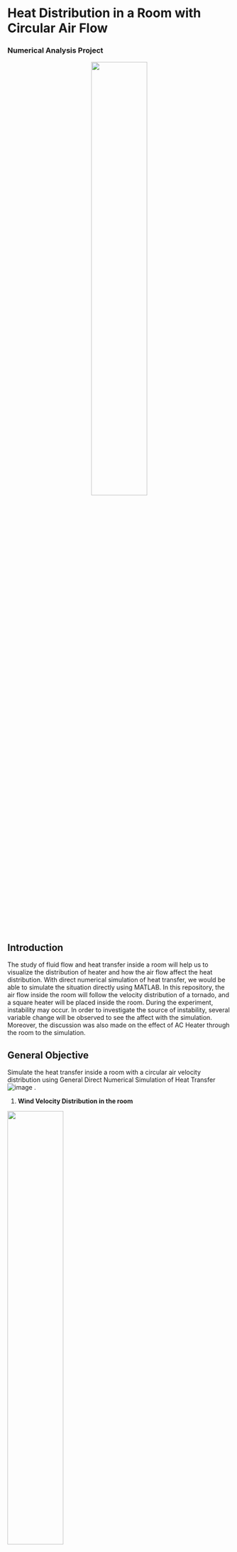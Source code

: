 # Heat Distribution in a Room with Circular Air Flow
### Numerical Analysis Project

<p align="center">
  <img src="https://user-images.githubusercontent.com/59830001/195273812-a1fd62b6-3461-464c-8b56-098a0ac1275e.gif" width="50%" height="50%"/>
</p> 

Introduction
---
The study of fluid flow and heat transfer inside a room will help us to visualize the distribution of heater and how the air flow affect the heat distribution. With direct numerical simulation of heat transfer, we would be able to simulate the situation directly using MATLAB. In this repository, the air flow inside the room will follow the velocity distribution of a tornado, and a square heater will be placed inside the room. 
During the experiment, instability may occur. In order to investigate the source of instability, several variable change will be observed to see the affect with the simulation. Moreover, the discussion was also made on the effect of AC Heater through the room to the simulation.

General Objective
---
Simulate the heat transfer inside a room with a circular air velocity distribution using General Direct Numerical Simulation of Heat Transfer
![image](https://user-images.githubusercontent.com/59830001/195275844-1a9ad434-a249-418f-8109-64a165af0864.png)
.
1. **Wind Velocity Distribution in the room**

<img src="https://user-images.githubusercontent.com/59830001/195274331-82b83616-5dd1-4ecf-9448-513a31ca87e4.png" width="50%" height="50%"/>

2. **A/C Distribution**

<img src="https://user-images.githubusercontent.com/59830001/195274420-55f7e733-a27d-4805-8869-d1c16d410482.png" width="30%" height="30%"/> <img src="https://user-images.githubusercontent.com/59830001/195274432-9eee93e1-d24f-4d16-8139-26140ec83b80.png" width="30%" height="30%"/>

3. **Room Grid**

<img src="https://user-images.githubusercontent.com/59830001/195275962-9c6195d3-c986-436d-b5db-8b2c21b54523.png" width="30%" height="30%"/> <img src="https://user-images.githubusercontent.com/59830001/195276014-551f965b-408f-4c53-9443-55cba77139ff.png" width="30%" height="30%"/> 


Result
---
1. **Result on Different Location**

 <img src="https://user-images.githubusercontent.com/59830001/195276270-2ca93af7-2943-448b-94ac-09ebd752e2c2.png" width="45%" height="45%"/>  <img src="https://user-images.githubusercontent.com/59830001/195276307-ced0111e-a8f9-4ec5-beda-879c00fa58e3.png" width="50%" height="50%"/> 


3. **Result on Different A/C Heat Flow**

 <img src="https://user-images.githubusercontent.com/59830001/195276331-bf5e2ff3-d605-406a-b012-c696713e6c88.png" width="45%" height="45%"/>  <img src="https://user-images.githubusercontent.com/59830001/195276335-371c4d4c-67ba-4ca1-8841-8a03ea4545ec.png" width="50%" height="50%"/> 


